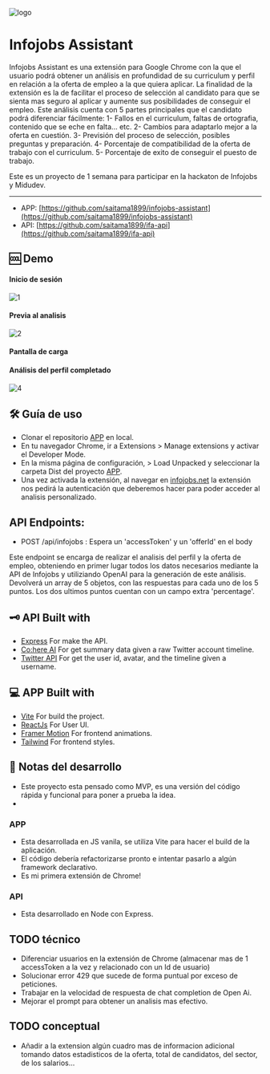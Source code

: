 ![logo](https://res.cloudinary.com/dykoj2iuj/image/upload/v1685080130/logo_xcc4nz.png)
# Infojobs Assistant

Infojobs Assistant es una extensión para Google Chrome con la que el usuario podrá obtener un análisis en profundidad de su curriculum y perfil en relación a la oferta de empleo a la que quiera aplicar. La finalidad de la extensión es la de facilitar el proceso de selección al candidato para que se sienta mas seguro al aplicar y aumente sus posibilidades de conseguir el empleo.
Este análisis cuenta con 5 partes principales que el candidato podrá diferenciar fácilmente:
1- Fallos en el curriculum, faltas de ortografia, contenido que se eche en falta... etc.
2- Cambios para adaptarlo mejor a la oferta en cuestión.
3- Previsión del proceso de selección, posibles preguntas y preparación.
4- Porcentaje de compatibilidad de la oferta de trabajo con el curriculum.
5- Porcentaje de exito de conseguir el puesto de trabajo.

Este es un proyecto de 1 semana para participar en la hackaton de Infojobs y Midudev.

----
- APP: [https://github.com/saitama1899/infojobs-assistant](https://github.com/saitama1899/infojobs-assistant)
- API: [https://github.com/saitama1899/ifa-api](https://github.com/saitama1899/ifa-api)

## 🆒 Demo

#### Inicio de sesión
![1](https://github.com/saitama1899/infojobs-assistant/assets/16955362/43e89ddd-a32e-4af4-8464-2df41f86625e)

#### Previa al analisis
![2](https://github.com/saitama1899/infojobs-assistant/assets/16955362/c6f8c4da-4626-4728-b0c1-b9777dde9783)

#### Pantalla de carga

#### Análisis del perfil completado
![4](https://github.com/saitama1899/infojobs-assistant/assets/16955362/c0f69643-77ea-4c63-8e95-c28072142f52)

## 🛠️ Guía de uso
- Clonar el repositorio [APP](https://github.com/saitama1899/infojobs-assistant) en local.
- En tu navegador Chrome, ir a Extensions > Manage extensions y activar el Developer Mode.
- En la misma página de configuración, > Load Unpacked y seleccionar la carpeta Dist del proyecto [APP](https://github.com/saitama1899/infojobs-assistant).
- Una vez activada la extensión, al navegar en [infojobs.net](https://infojobs.net) la extensión nos pedirá la autenticación que deberemos hacer para poder acceder al analisis personalizado.

## API Endpoints:
- POST /api/infojobs : Espera un 'accessToken' y  un 'offerId' en el body

Este endpoint se encarga de realizar el analisis del perfil y la oferta de empleo, obteniendo en primer lugar todos los datos necesarios mediante la API de Infojobs y utiliziando OpenAI para la generación de este análisis.
Devolverá un array de 5 objetos, con las respuestas para cada uno de los 5 puntos. Los dos ultimos puntos cuentan con un campo extra 'percentage'.



## 🗝 API Built with
- [Express](https://expressjs.com/es/) For make the API.
- [Co:here AI](https://cohere.ai/) For get summary data given a raw Twitter account timeline.
- [Twitter API](https://developer.twitter.com/en/docs/twitter-api) For get the user id, avatar, and the timeline given a username.

## 💻 APP Built with
- [Vite](https://vitejs.dev/) For build the project.
- [ReactJs](https://es.reactjs.org/) For User UI.
- [Framer Motion](https://www.framer.com/motion/) For frontend animations.
- [Tailwind](https://tailwindcss.com) For frontend styles.

## 📑 Notas del desarrollo
- Este proyecto esta pensado como MVP, es una versión del código rápida y funcional para poner a prueba la idea.
- 
### APP
- Esta desarrollada en JS vanila, se utiliza Vite para hacer el build de la aplicación.
- El código debería refactorizarse pronto e intentar pasarlo a algún framework declarativo.
- Es mi primera extensión de Chrome!

### API
- Esta desarrollado en Node con Express.

## TODO técnico
- Diferenciar usuarios en la extensión de Chrome (almacenar mas de 1 accessToken a la vez y relacionado con un Id de usuario)
- Solucionar error 429 que sucede de forma puntual por exceso de peticiones.
- Trabajar en la velocidad de respuesta de chat completion de Open Ai.
- Mejorar el prompt para obtener un analisis mas efectivo.

## TODO conceptual
- Añadir a la extension algún cuadro mas de informacion adicional tomando datos estadisticos de la oferta, total de candidatos, del sector, de los salarios...
